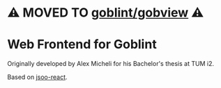 # :warning: MOVED TO [goblint/gobview](https://github.com/goblint/gobview) :warning:

# Web Frontend for Goblint

Originally developed by Alex Micheli for his Bachelor's thesis at TUM i2.

Based on [jsoo-react](https://github.com/jchavarri/jsoo-react).

